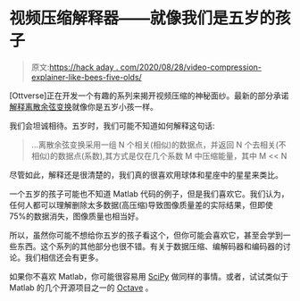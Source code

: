 # 视频压缩解释器——就像我们是五岁的孩子

> 原文:[https://hack aday . com/2020/08/28/video-compression-explainer-like-bees-five-olds/](https://hackaday.com/2020/08/28/video-compression-explainer-like-were-five-year-olds/)

[Ottverse]正在开发一个有趣的系列来揭开视频压缩的神秘面纱。最新的部分承诺[解释离散余弦变换](https://ottverse.com/discrete-cosine-transform-dct-video-compression/)就像你是五岁小孩一样。

我们会坦诚相待。五岁时，我们可能不知道如何解释这句话:

> …离散余弦变换采用一组 N 个相关(相似)的数据点，并返回 N 个去相关(不相似)的数据点(系数),其方式是仅在几个系数 M 中压缩能量，其中 M << N

尽管如此，解释还是很清楚的，我们真的很喜欢用球体和星座中的星星来类比。

一个五岁的孩子可能也不知道 Matlab 代码的例子，但是我们喜欢它。我们认为，任何人都可以理解删除太多数据(高压缩)导致图像质量差的实际结果，但即使 75%的数据消失，图像质量也相当好。

所以，虽然你可能不想给你五岁的孩子看这个，但你可能会喜欢它，甚至会学到一些东西。这个系列的其他部分也很不错。有关于数据压缩、编解码器和编码器的讨论。我们相信还会有更多。

如果你不喜欢 Matlab，你可能很容易用 [SciPy](https://hackaday.com/2017/06/26/simple-wave-generation-in-python-and-scipy/) 做同样的事情。或者，试试类似于 Matlab 的几个开源项目之一的 [Octave](https://hackaday.com/2016/06/30/tutorial-on-signal-processing-in-linux-with-octave/) 。